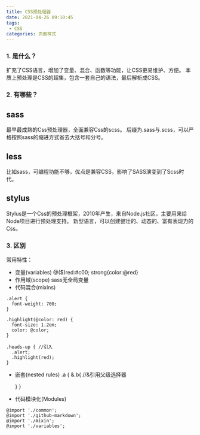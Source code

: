 ```yaml
---
title: CSS预处理器
date: 2021-04-26 09:10:45
tags:
 - CSS
categories: 页面样式
---
```

### 1. 是什么？
扩充了CSS语言，增加了变量、混合、函数等功能，让CSS更易维护、方便。
本质上预处理是CSS的超集，包含一套自己的语法，最后解析成CSS。
### 2. 有哪些？
## sass
最早最成熟的Css预处理器，全面兼容Css的scss。
后缀为.sass与.scss，可以严格按照sass的缩进方式省去大括号和分号。
## less
比如sass，可编程功能不够，优点是兼容CSS，影响了SASS演变到了Scss时代。
## stylus
Stylus是一个Css的预处理框架，2010年产生，来自Node.js社区，主要用来给Node项目进行预处理支持。
新型语言，可以创建健壮的、动态的、富有表现力的Css。
### 3. 区别
常用特性：
* 变量(variables)
@($)red:#c00;
strong{color:@red}
* 作用域(scope)
sass无全局变量
* 代码混合(mixins)
```
.alert {
  font-weight: 700;
}

.highlight(@color: red) {
  font-size: 1.2em;
  color: @color;
}

.heads-up { //引入
  .alert;
  .highlight(red);
}
```
* 嵌套(nested rules)
.a {
  &.b{ //&引用父级选择器

  }
}
* 代码模块化(Modules)
```
@import './common';
@import './github-markdown';
@import './mixin';
@import './variables';
```

